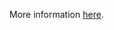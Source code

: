More information [here](https://docs.prismacloud.io/en/enterprise-edition/policy-reference/aws-policies/aws-general-policies/bc-aws-general-105).
